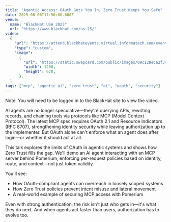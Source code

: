 ```yaml
---
title: "Agentic Access: OAuth Gets You In, Zero Trust Keeps You Safe"
date: 2025-08-06T17:50:00.000Z
venue:
  name: "BlackHat USA 2025"
  url: "https://www.blackhat.com/us-25/"
video:
  {
    "url": "https://attend.blackhatevents.virtual.informatech.com/event/black-hat-usa-2025/planning/UGxhbm5pbmdfMjcyNTA1OA==",
    "type": "custom",
    "image":
      {
        "url": "https://static.swapcard.com/public/images/09c128eca2f3443091b566898cf044d7.png",
        "width": 1200,
        "height": 628,
      },
  }
tags: ["mcp", "agentic ai", "zero trust", "ai", "oauth", "security"]
---
```


Note: You will need to be logged in to the BlackHat site to view the video.

AI agents are no longer speculative—they're querying APIs, rewriting records, and chaining tools via protocols like MCP (Model Context Protocol). The latest MCP spec requires OAuth 2.1 and Resource Indicators (RFC 8707), strengthening identity security while leaving authorization up to the implementer. But OAuth alone can't enforce what an agent does after login—or whether it should act at all.

This talk explores the limits of OAuth in agentic systems and shows how Zero Trust fills the gap. We'll demo an AI agent interacting with an MCP server behind Pomerium, enforcing per-request policies based on identity, route, and context—not just token validity.

You'll see:

- How OAuth-compliant agents can overreach in loosely scoped systems
- How Zero Trust policies prevent intent misuse and lateral movement
- A real-world example of securing MCP access with Pomerium

Even with strong authentication, the risk isn't just who gets in—it's what they do next. And when agents act faster than users, authorization has to evolve too.
